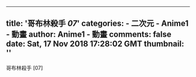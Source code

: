 
---
title: '哥布林殺手 _07_'
categories: 
    - 二次元
    - Anime1 - 動畫
author: Anime1 - 動畫
comments: false
date: Sat, 17 Nov 2018 17:28:02 GMT
thumbnail: ''
---

<div>   
哥布林殺手 [07]  
</div>
            